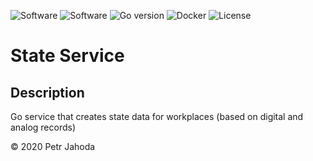 ![Software](https://img.shields.io/badge/Name-State%20Service-blue) 
![Software](https://img.shields.io/badge/Type-CLI-blue) 
![Go version](https://img.shields.io/badge/GO-1.15-brightgreen)
![Docker](https://img.shields.io/badge/Docker-Ready-brightgreen)
![License](https://img.shields.io/badge/License-MIT-red)

# State Service

## Description
Go service that creates state data for workplaces (based on digital and analog records)

    
© 2020 Petr Jahoda
